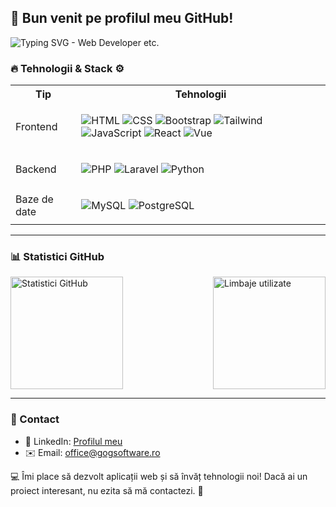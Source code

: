 ## 👋 Bun venit pe profilul meu GitHub!

<p>
<img src="https://readme-typing-svg.herokuapp.com?size=24&width=500&lines=Web+Developer+%7C+Backend+%7C+Frontend+%7C+Road+to+Software+Engineer+%7C+Database+Expert" alt="Typing SVG - Web Developer etc.">
</p>

### 🔥 Tehnologii & Stack ⚙️

<table>
  <tr>
    <th>Tip</th>
    <th>Tehnologii</th>
  </tr>
  <tr>
    <td>Frontend</td>
    <td> <p>
      <img src="https://img.shields.io/badge/HTML5-FF5733?style=for-the-badge&logo=html5&logoColor=white" alt="HTML" />
      <img src="https://img.shields.io/badge/CSS3-2965F1?style=for-the-badge&logo=css3&logoColor=white" alt="CSS" />
      <img src="https://img.shields.io/badge/Bootstrap-563D7C?style=for-the-badge&logo=bootstrap&logoColor=white" alt="Bootstrap" />
      <img src="https://img.shields.io/badge/Tailwind-06B6D4?style=for-the-badge&logo=tailwindcss&logoColor=white" alt="Tailwind" />
      <img src="https://img.shields.io/badge/JavaScript-F7DF1E?style=for-the-badge&logo=javascript&logoColor=black" alt="JavaScript" />
      <img src="https://img.shields.io/badge/React-61DAFB?style=for-the-badge&logo=react&logoColor=black" alt="React" />
      <img src="https://img.shields.io/badge/Vue-4FC08D?style=for-the-badge&logo=vue.js&logoColor=white" alt="Vue" />
    </p></td>
  </tr>
  <tr>
    <td>Backend</td>
    <td> 
      <p>
      <img src="https://img.shields.io/badge/PHP-777BB4?style=for-the-badge&logo=php&logoColor=white" alt="PHP" />
      <img src="https://img.shields.io/badge/Laravel-F05340?style=for-the-badge&logo=laravel&logoColor=white" alt="Laravel" />
      <img src="https://img.shields.io/badge/Python-3776AB?style=for-the-badge&logo=python&logoColor=white" alt="Python" />
    </p>
    </td>
  </tr>
  <tr>
    <td>Baze de date</td>
    <td>
      <p>
      <img src="https://img.shields.io/badge/MySQL-4479A1?style=for-the-badge&logo=mysql&logoColor=white" alt="MySQL" />
      <img src="https://img.shields.io/badge/PostgreSQL-336791?style=for-the-badge&logo=postgresql&logoColor=white" alt="PostgreSQL" />
    </p>
    </td>
  </tr>
</table>

---

### 📊 Statistici GitHub
<p style="display: flex; justify-content: space-between; gap: 10px;">
  <img src="https://github-readme-stats.vercel.app/api?username=AdrianGoG&show_icons=true&theme=radical" alt="Statistici GitHub" height="180px" />
  <img src="https://github-readme-stats.vercel.app/api/top-langs/?username=AdrianGoG&layout=compact&theme=radical" alt="Limbaje utilizate" height="180px" />
</p>

---


### 🚀 Contact
- 💼 LinkedIn: [Profilul meu](https://www.linkedin.com/in/USERNAME)
- ✉️ Email: office@gogsoftware.ro

💻 Îmi place să dezvolt aplicații web și să învăț tehnologii noi! Dacă ai un proiect interesant, nu ezita să mă contactezi. 🚀
